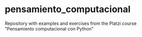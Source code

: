 # pensamiento_computacional
Repository with examples and exercises from the Platzi course "Pensamiento computacional con Python"
